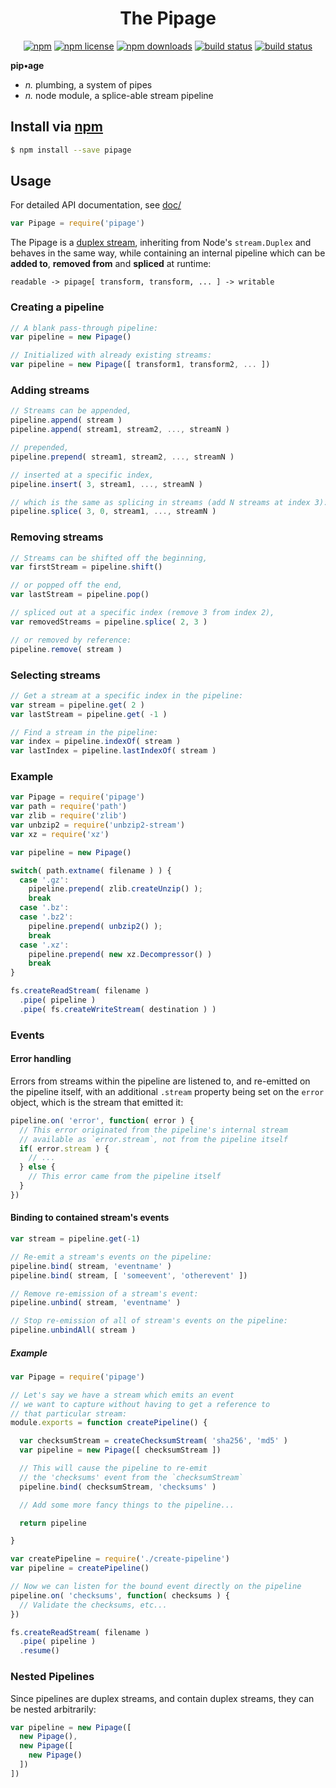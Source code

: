 <h1 align="center">The Pipage</h1>
<p align="center">
  <a href="https://npmjs.com/package/pipage"><img alt="npm" src="https://img.shields.io/npm/v/pipage.svg?style=flat-square"></a>
  <a href="https://npmjs.com/package/pipage"><img alt="npm license" src="https://img.shields.io/npm/l/pipage.svg?style=flat-square"></a>
  <a href="https://npmjs.com/package/pipage"><img alt="npm downloads" src="https://img.shields.io/npm/dm/pipage.svg?style=flat-square"></a>
  <a href="https://travis-ci.org/resin-io-modules/pipage"><img alt="build status" src="https://img.shields.io/travis/resin-io-modules/pipage/master.svg?style=flat-square&label=mac%20%2F%20linux"></a>
  <a href="https://ci.appveyor.com/project/resin-io/pipage"><img alt="build status" src="https://img.shields.io/appveyor/ci/resin-io/pipage/master.svg?style=flat-square&label=windows"></a>
</p>

**pip•age**

- _n._  plumbing, a system of pipes
- _n._  node module, a splice-able stream pipeline

## Install via [npm](https://npmjs.com)

```sh
$ npm install --save pipage
```

## Usage

For detailed API documentation, see [doc/](doc/)

```js
var Pipage = require('pipage')
```

The Pipage is a [duplex stream](https://nodejs.org/api/stream.html#stream_types_of_streams),
inheriting from Node's `stream.Duplex` and behaves in the same way, while containing an
internal pipeline which can be **added to**, **removed from** and **spliced** at runtime:

```
readable -> pipage[ transform, transform, ... ] -> writable
```

### Creating a pipeline

```js
// A blank pass-through pipeline:
var pipeline = new Pipage()

// Initialized with already existing streams:
var pipeline = new Pipage([ transform1, transform2, ... ])
```

### Adding streams

```js
// Streams can be appended,
pipeline.append( stream )
pipeline.append( stream1, stream2, ..., streamN )

// prepended,
pipeline.prepend( stream1, stream2, ..., streamN )

// inserted at a specific index,
pipeline.insert( 3, stream1, ..., streamN )

// which is the same as splicing in streams (add N streams at index 3):
pipeline.splice( 3, 0, stream1, ..., streamN )
```

### Removing streams

```js
// Streams can be shifted off the beginning,
var firstStream = pipeline.shift()

// or popped off the end,
var lastStream = pipeline.pop()

// spliced out at a specific index (remove 3 from index 2),
var removedStreams = pipeline.splice( 2, 3 )

// or removed by reference:
pipeline.remove( stream )
```

### Selecting streams

```js
// Get a stream at a specific index in the pipeline:
var stream = pipeline.get( 2 )
var lastStream = pipeline.get( -1 )

// Find a stream in the pipeline:
var index = pipeline.indexOf( stream )
var lastIndex = pipeline.lastIndexOf( stream )
```

### Example

```js
var Pipage = require('pipage')
var path = require('path')
var zlib = require('zlib')
var unbzip2 = require('unbzip2-stream')
var xz = require('xz')

var pipeline = new Pipage()

switch( path.extname( filename ) ) {
  case '.gz':
    pipeline.prepend( zlib.createUnzip() );
    break
  case '.bz':
  case '.bz2':
    pipeline.prepend( unbzip2() );
    break
  case '.xz':
    pipeline.prepend( new xz.Decompressor() )
    break
}

fs.createReadStream( filename )
  .pipe( pipeline )
  .pipe( fs.createWriteStream( destination ) )
```

### Events

#### Error handling

Errors from streams within the pipeline are listened to,
and re-emitted on the pipeline itself, with an additional `.stream` property
being set on the `error` object, which is the stream that emitted it:

```js
pipeline.on( 'error', function( error ) {
  // This error originated from the pipeline's internal stream
  // available as `error.stream`, not from the pipeline itself
  if( error.stream ) {
    // ...
  } else {
    // This error came from the pipeline itself
  }
})
```

#### Binding to contained stream's events

```js
var stream = pipeline.get(-1)

// Re-emit a stream's events on the pipeline:
pipeline.bind( stream, 'eventname' )
pipeline.bind( stream, [ 'someevent', 'otherevent' ])

// Remove re-emission of a stream's event:
pipeline.unbind( stream, 'eventname' )

// Stop re-emission of all of stream's events on the pipeline:
pipeline.unbindAll( stream )
```

##### Example

```js
var Pipage = require('pipage')

// Let's say we have a stream which emits an event
// we want to capture without having to get a reference to
// that particular stream:
module.exports = function createPipeline() {

  var checksumStream = createChecksumStream( 'sha256', 'md5' )
  var pipeline = new Pipage([ checksumStream ])

  // This will cause the pipeline to re-emit
  // the 'checksums' event from the `checksumStream`
  pipeline.bind( checksumStream, 'checksums' )

  // Add some more fancy things to the pipeline...

  return pipeline

}
```

```js
var createPipeline = require('./create-pipeline')
var pipeline = createPipeline()

// Now we can listen for the bound event directly on the pipeline
pipeline.on( 'checksums', function( checksums ) {
  // Validate the checksums, etc...
})

fs.createReadStream( filename )
  .pipe( pipeline )
  .resume()
```

### Nested Pipelines

Since pipelines are duplex streams, and contain duplex streams,
they can be nested arbitrarily:

```js
var pipeline = new Pipage([
  new Pipage(),
  new Pipage([
    new Pipage()
  ])
])
```
